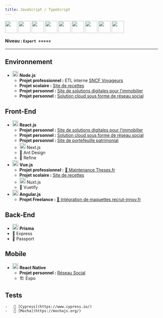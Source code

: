 ```yaml
---
title: JavaScript / TypeScript
---
```


<img src="https://cdn.jsdelivr.net/gh/devicons/devicon/icons/javascript/javascript-original.svg" width="40" /> 
<img src="https://cdn.jsdelivr.net/gh/devicons/devicon/icons/typescript/typescript-original.svg" width="40" />
<img src="https://cdn.jsdelivr.net/gh/devicons/devicon/icons/nodejs/nodejs-original.svg" width="40" />
<img src="https://cdn.jsdelivr.net/gh/devicons/devicon/icons/nextjs/nextjs-original.svg" width="40" />
<img src="https://cdn.jsdelivr.net/gh/devicons/devicon/icons/react/react-original.svg" width="40" />
<img src="https://cdn.jsdelivr.net/gh/devicons/devicon/icons/nuxtjs/nuxtjs-original.svg" width="40" />
<img src="https://cdn.jsdelivr.net/gh/devicons/devicon/icons/vuejs/vuejs-original.svg" width="40" />
<img src="https://cdn.jsdelivr.net/gh/devicons/devicon/icons/angularjs/angularjs-original.svg" width="40" />
<img src="https://cdn.jsdelivr.net/gh/devicons/devicon/icons/prisma/prisma-original.svg" width="40" />

**Niveau : `Expert ⭐⭐⭐⭐⭐`**

---

## Environnement

-   <img src="https://cdn.jsdelivr.net/gh/devicons/devicon/icons/nodejs/nodejs-original.svg" width="20" /> **Node.js**
    -   **Projet professionnel :** ETL interne [SNCF Voyageurs](../../../03-experiences/02-sncf/index.md)
    -   **Projet scolaire :** [Site de recettes](../../../02-academic/02-licence-apidae/projects.md#-développement-dun-site-web-de-recettes)
    -   **Projet personnel :** [Site de solutions digitales pour l'immobilier](../../../05-projects/01-homkizz.md)
    -   **Projet personnel :** [Solution cloud sous forme de réseau social](../../../05-projects/04-smile.md)

## Front-End

-   <img src="https://cdn.jsdelivr.net/gh/devicons/devicon/icons/react/react-original.svg" width="20" /> **React.js**
    -   **Projet personnel :** [Site de solutions digitales pour l'immobilier](../../../05-projects/01-homkizz.md)
    -   **Projet personnel :** [Solution cloud sous forme de réseau social](../../../05-projects/04-smile.md)
    -   **Projet personnel :** [Site de portefeuille patrimonial](../../../05-projects/02-wallet.md)
    -   <img src="https://cdn.jsdelivr.net/gh/devicons/devicon/icons/nextjs/nextjs-original.svg" width="20" /> Next.js
    -   🎨 Ant Design
    -   🔌 Refine
-   <img src="https://cdn.jsdelivr.net/gh/devicons/devicon/icons/vuejs/vuejs-original.svg" width="20" /> **Vue.js**
    -   **Projet professionnel :** [🔗 Maintenance Theses.fr](https://theses.fr/?domaine=theses)
    -   **Projet scolaire :** [Site de recettes](../../../02-academic/02-licence-apidae/projects.md#-développement-dun-site-web-de-recettes)
    -   <img src="https://cdn.jsdelivr.net/gh/devicons/devicon/icons/nuxtjs/nuxtjs-original.svg" width="20" /> Nuxt.js
    -   🎨 Vuetify
-   <img src="https://cdn.jsdelivr.net/gh/devicons/devicon/icons/angularjs/angularjs-original.svg" width="20" /> **Angular.js**
    -   **Projet Freelance :** [🔗 Intégration de maquettes recrut-innov.fr](https://www.recrut-innov.fr/)

## Back-End

-   <img src="https://cdn.jsdelivr.net/gh/devicons/devicon/icons/prisma/prisma-original.svg" width="20" /> **Prisma**
-   🧰 Express
-   🧰 Passport

## Mobile

-   <img src="https://cdn.jsdelivr.net/gh/devicons/devicon/icons/react/react-original.svg" width="20" /> **React Native**
    -   **Projet personnel :** [Réseau Social](../../../05-projects/03-birds.md)
    -   🏗️ Expo

## Tests

    -   🧪 [Cypress](https://www.cypress.io/)
    -   🧪 [Mocha](https://mochajs.org/)
